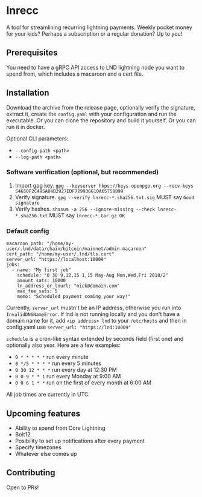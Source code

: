 # lnrecc

A tool for streamlining recurring lightning payments. Weekly pocket money for your kids? Perhaps a subscription or a regular donation? Up to you!

## Prerequisites

You need to have a gRPC API access to LND lightning node you want to spend from, which includes a macaroon and a cert file.

## Installation

Download the archive from the release page, optionally verify the signature, extract it, create the `config.yaml` with your configuration and run the executable. Or you can clone the repository and build it yourself. Or you can run it in docker.

Optional CLI parameters:

- `--config-path <path>`
- `--log-path <path>`

### Software verification (optional, but recommended)

1. Import gpg key. `gpg --keyserver hkps://keys.openpgp.org --recv-keys 54650F2C495A04B2927EDF729936610A65758899`
2. Verify signature. `gpg --verify lnrecc-*.sha256.txt.sig` MUST say `Good signature`
3. Verify hashes. `shasum -a 256 --ignore-missing --check lnrecc-*.sha256.txt` MUST say `lnrecc-*.tar.gz OK`

### Default config

```
macaroon_path: "/home/my-user/.lnd/data/chain/bitcoin/mainnet/admin.macaroon"
cert_path: "/home/my-user/.lnd/tls.cert"
server_url: "https://localhost:10009"
jobs:
  - name: "My first job"
    schedule: "0 30 9,12,15 1,15 May-Aug Mon,Wed,Fri 2018/2"
    amount_sats: 10000
    ln_address_or_lnurl: "nick@domain.com"
    max_fee_sats: 5
    memo: "Scheduled payment coming your way!"
```

Currently, `server_url` mustn't be an IP address, otherwise you run into `InvalidDNSNameError`. If lnd is not running locally and you don't have a domain name for it, add `<ip address> lnd` to your `/etc/hosts` and then in config.yaml use `server_url: "https://lnd:10009"`

`schedule` is a cron-like syntax extended by seconds field (first one) and optionally also year. Here are a few examples:

- `0 * * * * *` run every minute
- `0 */5 * * * *` run every 5 minutes
- `0 30 12 * * *` run every day at 12:30 PM
- `0 0 9 * * 1` run every Monday at 9:00 AM
- `0 0 6 1 * *` run on the first of every month at 6:00 AM

All job times are currently in UTC.

## Upcoming features

- Ability to spend from Core Lightning
- Bolt12
- Posibility to set up notifications after every payment
- Specify timezones
- Whatever else comes up

## Contributing

Open to PRs!
